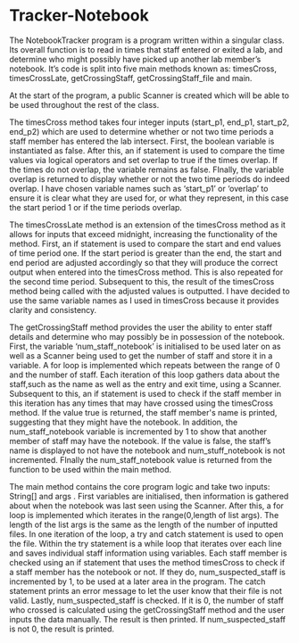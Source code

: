 # Tracker-Notebook

The NotebookTracker program is a program written within a singular class. Its overall function is to read in times that staff entered or exited a lab, and determine who might possibly have picked up another lab member’s notebook. It’s code is split into five main methods known as:  timesCross, timesCrossLate, getCrossingStaff, getCrossingStaff_file and main.

At the start of the program, a public Scanner is created which will be able to be used throughout the rest of the class.  

The timesCross method takes four integer inputs (start_p1, end_p1, start_p2, end_p2) which are used to determine whether or not two time periods a staff member has entered the lab intersect. First, the boolean variable is instantiated as false. After this, an if statement is used to compare the time values via logical operators and set overlap to true if the times overlap. If the times do not overlap, the variable remains as false. FInally, the variable overlap is returned to display whether or not the two time periods do indeed overlap. I have chosen variable names such as ‘start_p1’ or ‘overlap’ to ensure it is clear what they are used for, or what they represent, in this case the start period 1 or if the time periods overlap.

The timesCrossLate method is an extension of the timesCross method as it allows for inputs that exceed midnight, increasing the functionality of the method. First, an if statement is used to compare the start and end values of time period one. If the start period is greater than the end, the start and end period are adjusted accordingly so that they will produce the correct output when entered into the timesCross method. This is also repeated for the second time period. Subsequent to this, the result of the timesCross method being called with the adjusted values is outputted. I have decided to use the same variable names as I used in timesCross because it provides clarity and consistency.

The getCrossingStaff method provides the user the ability to enter staff details and determine who may possibly be in possession of the notebook. First, the variable ‘num_staff_notebook’ is initialised to be used later on as well as a Scanner being used to get the number of staff and store it in a variable. A for loop is implemented which repeats between the range of 0 and the number of staff. Each iteration of this loop gathers data about the staff,such as the name as well as the entry and exit time, using a Scanner. Subsequent to this, an if statement is used to check if the staff member in this iteration has any times that may have crossed using the timesCross method. If the value true is returned, the staff member's name is printed, suggesting that they might have the notebook. In addition, the num_staff_notebook variable is incremented by 1 to show that another member of staff may have the notebook. If the value is false, the staff’s name is displayed to not have the notebook and num_stuff_notebook is not incremented. FInally the num_staff_notebook value is returned from the function to be used within the main method.

The main method contains the core program logic and take two inputs: String[] and args . First variables are initialised, then information is gathered about when the notebook was last seen using the Scanner. After this, a for loop is implemented which iterates in the range(0,length of list args). The length of the list args is the same as the length of the number of inputted files. In one iteration of the loop, a try and catch statement is used to open the file. Within the try statement is a while loop that iterates over each line and saves individual staff information using variables. Each staff member is checked using an if statement that uses the method timesCross to check if a staff member has the notebook or not. If they do, num_suspected_staff is incremented by 1, to be used at a later area in the program. The catch statement prints an error message to let the user know that their file is not valid. Lastly, num_suspected_staff is checked. If it is 0, the number of staff who crossed is calculated using the getCrossingStaff method and the user inputs the data manually. The result is then printed. If num_suspected_staff is not 0, the result is printed.
